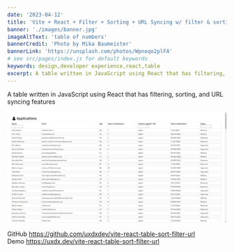 ```yaml
---
date: '2023-04-12'
title: 'Vite + React + Filter + Sorting + URL Syncing w/ filter & sorting'
banner: './images/banner.jpg'
imageAltText: 'table of numbers'
bannerCredit: 'Photo by Mika Baumeister'
bannerLink: 'https://unsplash.com/photos/Wpnoqo2plFA'
# see src/pages/index.js for default keywords
keywords: design,developer experience,react,table
excerpt: A table written in JavaScript using React that has filtering, sorting, and URL syncing features
---
```


A table written in JavaScript using React that has filtering, sorting, and URL syncing features

![screenshot of table demo](./images/vite-react-table-demo.png)

GitHub https://github.com/uxdxdev/vite-react-table-sort-filter-url  
Demo https://uxdx.dev/vite-react-table-sort-filter-url
